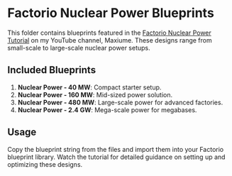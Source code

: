# Factorio Nuclear Power Blueprints

This folder contains blueprints featured in the [Factorio Nuclear Power Tutorial](https://www.youtube.com/watch?v=HWRHo0O4PYY) on my YouTube channel, Maxiume. These designs range from small-scale to large-scale nuclear power setups.

## Included Blueprints
1. **Nuclear Power - 40 MW**: Compact starter setup.
2. **Nuclear Power - 160 MW**: Mid-sized power solution.
3. **Nuclear Power - 480 MW**: Large-scale power for advanced factories.
4. **Nuclear Power - 2.4 GW**: Mega-scale power for megabases.

## Usage
Copy the blueprint string from the files and import them into your Factorio blueprint library. Watch the tutorial for detailed guidance on setting up and optimizing these designs.
